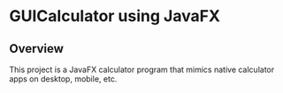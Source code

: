 # GUICalculator using JavaFX
## Overview
This project is a JavaFX calculator program that mimics native calculator apps on desktop, mobile, etc.
